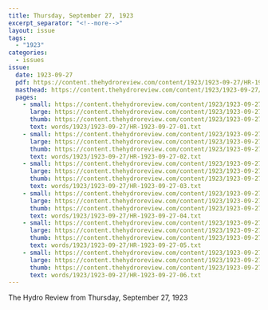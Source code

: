 ```yaml
---
title: Thursday, September 27, 1923
excerpt_separator: "<!--more-->"
layout: issue
tags:
  - "1923"
categories:
  - issues
issue:
  date: 1923-09-27
  pdf: https://content.thehydroreview.com/content/1923/1923-09-27/HR-1923-09-27.pdf
  masthead: https://content.thehydroreview.com/content/1923/1923-09-27/masthead/HR-1923-09-27.jpg
  pages:
    - small: https://content.thehydroreview.com/content/1923/1923-09-27/small/HR-1923-09-27-01.jpg
      large: https://content.thehydroreview.com/content/1923/1923-09-27/large/HR-1923-09-27-01.jpg
      thumb: https://content.thehydroreview.com/content/1923/1923-09-27/thumbnails/HR-1923-09-27-01.jpg
      text: words/1923/1923-09-27/HR-1923-09-27-01.txt
    - small: https://content.thehydroreview.com/content/1923/1923-09-27/small/HR-1923-09-27-02.jpg
      large: https://content.thehydroreview.com/content/1923/1923-09-27/large/HR-1923-09-27-02.jpg
      thumb: https://content.thehydroreview.com/content/1923/1923-09-27/thumbnails/HR-1923-09-27-02.jpg
      text: words/1923/1923-09-27/HR-1923-09-27-02.txt
    - small: https://content.thehydroreview.com/content/1923/1923-09-27/small/HR-1923-09-27-03.jpg
      large: https://content.thehydroreview.com/content/1923/1923-09-27/large/HR-1923-09-27-03.jpg
      thumb: https://content.thehydroreview.com/content/1923/1923-09-27/thumbnails/HR-1923-09-27-03.jpg
      text: words/1923/1923-09-27/HR-1923-09-27-03.txt
    - small: https://content.thehydroreview.com/content/1923/1923-09-27/small/HR-1923-09-27-04.jpg
      large: https://content.thehydroreview.com/content/1923/1923-09-27/large/HR-1923-09-27-04.jpg
      thumb: https://content.thehydroreview.com/content/1923/1923-09-27/thumbnails/HR-1923-09-27-04.jpg
      text: words/1923/1923-09-27/HR-1923-09-27-04.txt
    - small: https://content.thehydroreview.com/content/1923/1923-09-27/small/HR-1923-09-27-05.jpg
      large: https://content.thehydroreview.com/content/1923/1923-09-27/large/HR-1923-09-27-05.jpg
      thumb: https://content.thehydroreview.com/content/1923/1923-09-27/thumbnails/HR-1923-09-27-05.jpg
      text: words/1923/1923-09-27/HR-1923-09-27-05.txt
    - small: https://content.thehydroreview.com/content/1923/1923-09-27/small/HR-1923-09-27-06.jpg
      large: https://content.thehydroreview.com/content/1923/1923-09-27/large/HR-1923-09-27-06.jpg
      thumb: https://content.thehydroreview.com/content/1923/1923-09-27/thumbnails/HR-1923-09-27-06.jpg
      text: words/1923/1923-09-27/HR-1923-09-27-06.txt
---
```


The Hydro Review from Thursday, September 27, 1923

<!--more-->

